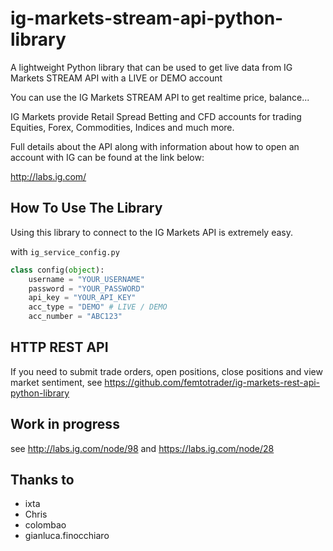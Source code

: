 ig-markets-stream-api-python-library
====================================

A lightweight Python library that can be used to get live data from IG Markets STREAM API with a LIVE or DEMO account

You can use the IG Markets STREAM API to get realtime price, balance...

IG Markets provide Retail Spread Betting and CFD accounts for trading Equities, Forex, Commodities, Indices and much more.

Full details about the API along with information about how to open an account with IG can be found at the link below:

http://labs.ig.com/

How To Use The Library
----------------------

Using this library to connect to the IG Markets API is extremely easy.

with `ig_service_config.py`

```python
class config(object):
    username = "YOUR_USERNAME"
    password = "YOUR_PASSWORD"
    api_key = "YOUR_API_KEY"
    acc_type = "DEMO" # LIVE / DEMO
    acc_number = "ABC123"
```


HTTP REST API
-------------
If you need to submit trade orders, open positions, close positions and view market sentiment,
see https://github.com/femtotrader/ig-markets-rest-api-python-library


Work in progress
----------------
see http://labs.ig.com/node/98 and https://labs.ig.com/node/28

Thanks to
---------
 - ixta
 - Chris
 - colombao
 - gianluca.finocchiaro
